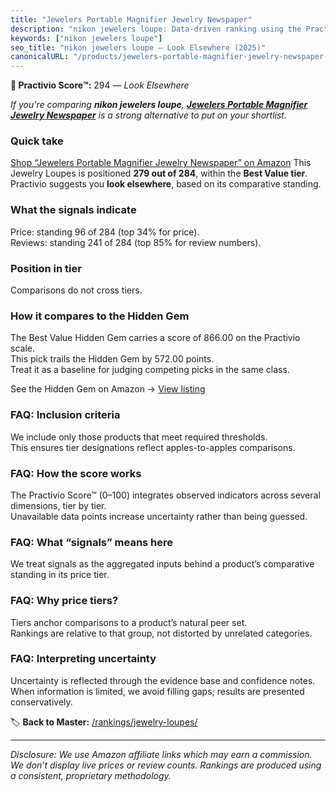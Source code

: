 ```yaml
---
title: "Jewelers Portable Magnifier Jewelry Newspaper"
description: "nikon jewelers loupe: Data-driven ranking using the Practivio Score™. Positioned by quality, value, demand, findability, momentum."
keywords: ["nikon jewelers loupe"]
seo_title: "nikon jewelers loupe — Look Elsewhere (2025)"
canonicalURL: "/products/jewelers-portable-magnifier-jewelry-newspaper-B0FJRWZNKJ/"
---
```


**🚫 Practivio Score™:** 294 — _Look Elsewhere_


*If you're comparing **nikon jewelers loupe**, **[Jewelers Portable Magnifier Jewelry Newspaper](https://www.amazon.com/dp/B0FJRWZNKJ?tag=practivio-20)** is a strong alternative to put on your shortlist.*
### Quick take
[Shop “Jewelers Portable Magnifier Jewelry Newspaper” on Amazon](https://www.amazon.com/dp/B0FJRWZNKJ?tag=practivio-20)
This Jewelry Loupes is positioned **279 out of 284**, within the **Best Value tier**.  
Practivio suggests you **look elsewhere**, based on its comparative standing.

### What the signals indicate
Price: standing 96 of 284 (top 34% for price).  
Reviews: standing 241 of 284 (top 85% for review numbers).  

### Position in tier
Comparisons do not cross tiers.

### How it compares to the Hidden Gem
The Best Value Hidden Gem carries a score of 866.00 on the Practivio scale.  
This pick trails the Hidden Gem by 572.00 points.  
Treat it as a baseline for judging competing picks in the same class.  

See the Hidden Gem on Amazon → [View listing](https://www.amazon.com/dp/B000CAHCQS?tag=practivio-20)

### FAQ: Inclusion criteria
We include only those products that meet required thresholds.  
This ensures tier designations reflect apples-to-apples comparisons.

### FAQ: How the score works
The Practivio Score™ (0–100) integrates observed indicators across several dimensions, tier by tier.  
Unavailable data points increase uncertainty rather than being guessed.

### FAQ: What “signals” means here
We treat signals as the aggregated inputs behind a product’s comparative standing in its price tier.

### FAQ: Why price tiers?
Tiers anchor comparisons to a product’s natural peer set.  
Rankings are relative to that group, not distorted by unrelated categories.

### FAQ: Interpreting uncertainty
Uncertainty is reflected through the evidence base and confidence notes.  
When information is limited, we avoid filling gaps; results are presented conservatively.


🏷️ **Back to Master:** [/rankings/jewelry-loupes/](/rankings/jewelry-loupes/)

---
_Disclosure: We use Amazon affiliate links which may earn a commission. We don’t display live prices or review counts. Rankings are produced using a consistent, proprietary methodology._
